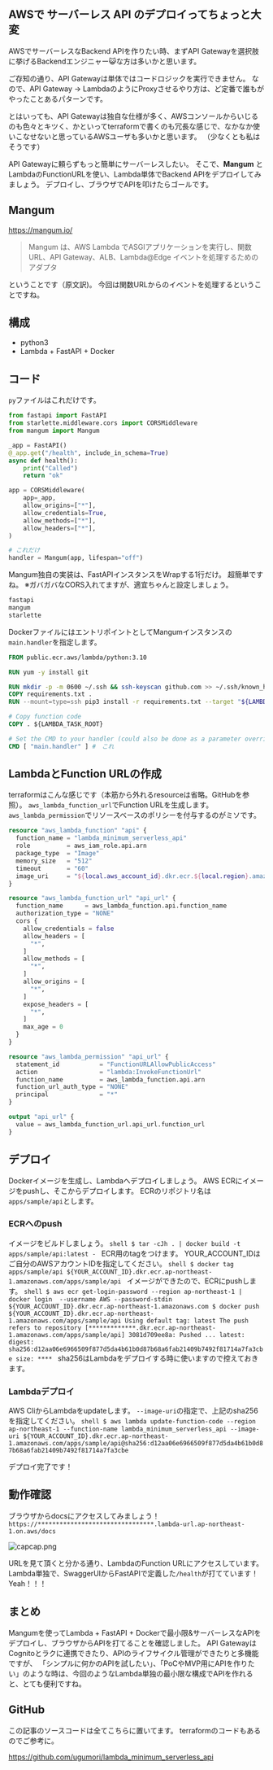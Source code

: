 <!--
title:   Lambda + FastAPI + Dockerで最小限&サーバーレスなAPIをデプロイする
tags:    APIGateway,Docker,FastAPI,Mangum,lambda
id:      ffcff085daa4536444dc
private: false
-->
## AWSで サーバーレス API のデプロイってちょっと大変

AWSでサーバーレスなBackend APIを作りたい時、まずAPI Gatewayを選択肢に挙げるBackendエンジニャー😺な方は多いかと思います。

ご存知の通り、API Gatewayは単体ではコードロジックを実行できません。
なので、API Gateway -> LambdaのようにProxyさせるやり方は、ど定番で誰もがやったことあるパターンです。

とはいっても、API Gatewayは独自な仕様が多く、AWSコンソールからいじるのも色々とキツく、かといってterraformで書くのも冗長な感じで、なかなか使いこなせないと思っているAWSユーザも多いかと思います。
（少なくとも私はそうです）

API Gatewayに頼らずもっと簡単にサーバーレスしたい。
そこで、**Mangum** とLambdaのFunctionURLを使い、Lambda単体でBackend APIをデプロイしてみましょう。
デプロイし、ブラウザでAPIを叩けたらゴールです。

## Mangum
https://mangum.io/

>Mangum は、AWS Lambda でASGIアプリケーションを実行し、関数 URL、API Gateway、ALB、Lambda@Edge イベントを処理するためのアダプタ


ということです（原文訳)。
今回は関数URLからのイベントを処理するということですね。

## 構成
- python3
- Lambda + FastAPI + Docker

## コード
`py`ファイルはこれだけです。

```python:main.py
from fastapi import FastAPI
from starlette.middleware.cors import CORSMiddleware
from mangum import Mangum

_app = FastAPI()
@_app.get("/health", include_in_schema=True)
async def health():
    print("Called")
    return "ok"

app = CORSMiddleware(
    app=_app,
    allow_origins=["*"],
    allow_credentials=True,
    allow_methods=["*"],
    allow_headers=["*"],
)

# これだけ
handler = Mangum(app, lifespan="off")
```
Mangum独自の実装は、FastAPIインスタンスをWrapする1行だけ。
超簡単ですね。
※ガバガバなCORS入れてますが、適宜ちゃんと設定しましょう。

```requirements.txt
fastapi
mangum
starlette
```

DockerファイルにはエントリポイントとしてMangumインスタンスの`main.handler`を指定します。

```Dockerfile
FROM public.ecr.aws/lambda/python:3.10

RUN yum -y install git

RUN mkdir -p -m 0600 ~/.ssh && ssh-keyscan github.com >> ~/.ssh/known_hosts
COPY requirements.txt .
RUN --mount=type=ssh pip3 install -r requirements.txt --target "${LAMBDA_TASK_ROOT}"

# Copy function code
COPY . ${LAMBDA_TASK_ROOT}

# Set the CMD to your handler (could also be done as a parameter override outside of the Dockerfile)
CMD [ "main.handler" ] #　これ
```

## LambdaとFunction URLの作成
terraformはこんな感じです（本筋から外れるresourceは省略。GitHubを参照）。
`aws_lambda_function_url`でFunction URLを生成します。
`aws_lambda_permission`でリソースベースのポリシーを付与するのがミソです。


```terraform
resource "aws_lambda_function" "api" {
  function_name = "lambda_minimum_serverless_api"
  role          = aws_iam_role.api.arn
  package_type  = "Image"
  memory_size   = "512"
  timeout       = "60"
  image_uri     = "${local.aws_account_id}.dkr.ecr.${local.region}.amazonaws.com/${aws_ecr_repository.api.name}:latest"
}

resource "aws_lambda_function_url" "api_url" {
  function_name      = aws_lambda_function.api.function_name
  authorization_type = "NONE"
  cors {
    allow_credentials = false
    allow_headers = [
      "*",
    ]
    allow_methods = [
      "*",
    ]
    allow_origins = [
      "*",
    ]
    expose_headers = [
      "*",
    ]
    max_age = 0
  }
}

resource "aws_lambda_permission" "api_url" {
  statement_id           = "FunctionURLAllowPublicAccess"
  action                 = "lambda:InvokeFunctionUrl"
  function_name          = aws_lambda_function.api.arn
  function_url_auth_type = "NONE"
  principal              = "*"
}

output "api_url" {
  value = aws_lambda_function_url.api_url.function_url
}

```

## デプロイ

Dockerイメージを生成し、Lambdaへデプロイしましょう。
AWS ECRにイメージをpushし、そこからデプロイします。
ECRのリポジトリ名は`apps/sample/api`とします。

### ECRへのpush
イメージをビルドしましょう。
`shell
$ tar -cJh . | docker build -t apps/sample/api:latest -
`
ECR用のtagをつけます。
YOUR_ACCOUNT_IDはご自分のAWSアカウントIDを指定してください。
`shell
$ docker tag apps/sample/api ${YOUR_ACCOUNT_ID}.dkr.ecr.ap-northeast-1.amazonaws.com/apps/sample/api
`
イメージができたので、ECRにpushします。
`shell
$ aws ecr get-login-password --region ap-northeast-1 | docker login  --username AWS --password-stdin ${YOUR_ACCOUNT_ID}.dkr.ecr.ap-northeast-1.amazonaws.com
$ docker push ${YOUR_ACCOUNT_ID}.dkr.ecr.ap-northeast-1.amazonaws.com/apps/sample/api
Using default tag: latest
The push refers to repository [*************.dkr.ecr.ap-northeast-1.amazonaws.com/apps/sample/api]
3081d709ee8a: Pushed
...
latest: digest: sha256:d12aa06e6966509f877d5da4b61b0d87b68a6fab21409b7492f81714a7fa3cbe size: ****
`
sha256はLambdaをデプロイする時に使いますので控えておきます。

### Lambdaデプロイ
AWS CliからLambdaをupdateします。
`--image-uri`の指定で、上記のsha256を指定してください。
`shell
$ aws lambda update-function-code --region ap-northeast-1 --function-name lambda_minimum_serverless_api --image-uri ${YOUR_ACCOUNT_ID}.dkr.ecr.ap-northeast-1.amazonaws.com/apps/sample/api@sha256:d12aa06e6966509f877d5da4b61b0d87b68a6fab21409b7492f81714a7fa3cbe
`

デプロイ完了です！

## 動作確認
ブラウザからdocsにアクセスしてみましょう！
`https://********************************.lambda-url.ap-northeast-1.on.aws/docs`

![capcap.png](https://qiita-image-store.s3.ap-northeast-1.amazonaws.com/0/137301/3355eaa3-5034-5dc6-3c7b-cdd8fbeeb4f7.png)

URLを見て頂くと分かる通り、LambdaのFunction URLにアクセスしています。
Lambda単独で、SwaggerUIからFastAPIで定義した`/health`が打てています！
Yeah！！！

## まとめ
Mangumを使ってLambda + FastAPI + Dockerで最小限&サーバーレスなAPIをデプロイし、ブラウザからAPIを打てることを確認しました。
API GatewayはCognitoとラクに連携できたり、APIのライフサイクル管理ができたりと多機能ですが、
「シンプルに何かのAPIを試したい」、「PoCやMVP用にAPIを作りたい」のような時は、今回のようなLambda単独の最小限な構成でAPIを作れると、とても便利ですね。


## GitHub
この記事のソースコードは全てこちらに置いてます。
terraformのコードもあるのでご参考に。

https://github.com/ugumori/lambda_minimum_serverless_api